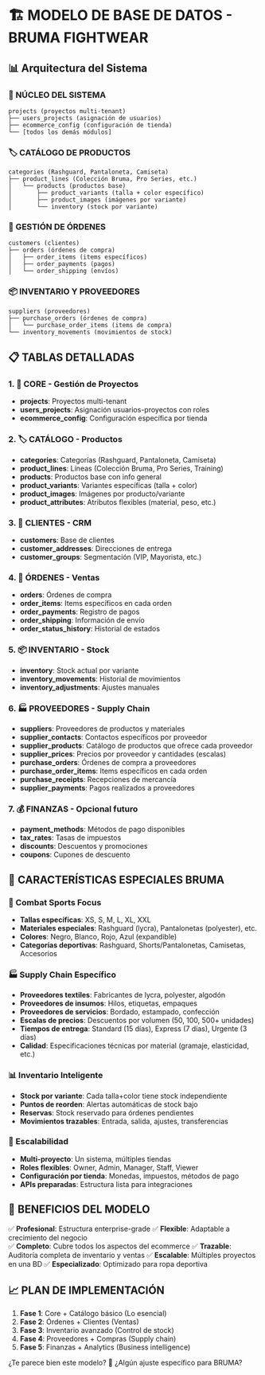 # 🏗️ MODELO DE BASE DE DATOS - BRUMA FIGHTWEAR

## 📊 Arquitectura del Sistema

### 🎯 NÚCLEO DEL SISTEMA
```
projects (proyectos multi-tenant)
├── users_projects (asignación de usuarios)
├── ecommerce_config (configuración de tienda)
└── [todos los demás módulos]
```

### 🏷️ CATÁLOGO DE PRODUCTOS
```
categories (Rashguard, Pantaloneta, Camiseta)
├── product_lines (Colección Bruma, Pro Series, etc.)
│   └── products (productos base)
│       ├── product_variants (talla + color específico)
│       ├── product_images (imágenes por variante)
│       └── inventory (stock por variante)
```

### 🛒 GESTIÓN DE ÓRDENES  
```
customers (clientes)
├── orders (órdenes de compra)
│   ├── order_items (items específicos)
│   ├── order_payments (pagos)
│   └── order_shipping (envíos)
```

### 📦 INVENTARIO Y PROVEEDORES
```
suppliers (proveedores)
├── purchase_orders (órdenes de compra)
│   └── purchase_order_items (items de compra)
└── inventory_movements (movimientos de stock)
```

## 📋 TABLAS DETALLADAS

### 1. 🏢 CORE - Gestión de Proyectos
- **projects**: Proyectos multi-tenant
- **users_projects**: Asignación usuarios-proyectos con roles
- **ecommerce_config**: Configuración específica por tienda

### 2. 🏷️ CATÁLOGO - Productos
- **categories**: Categorías (Rashguard, Pantaloneta, Camiseta)
- **product_lines**: Líneas (Colección Bruma, Pro Series, Training)
- **products**: Productos base con info general
- **product_variants**: Variantes específicas (talla + color)
- **product_images**: Imágenes por producto/variante
- **product_attributes**: Atributos flexibles (material, peso, etc.)

### 3. 👥 CLIENTES - CRM
- **customers**: Base de clientes
- **customer_addresses**: Direcciones de entrega
- **customer_groups**: Segmentación (VIP, Mayorista, etc.)

### 4. 🛒 ÓRDENES - Ventas
- **orders**: Órdenes de compra
- **order_items**: Items específicos en cada orden
- **order_payments**: Registro de pagos
- **order_shipping**: Información de envío
- **order_status_history**: Historial de estados

### 5. 📦 INVENTARIO - Stock
- **inventory**: Stock actual por variante
- **inventory_movements**: Historial de movimientos
- **inventory_adjustments**: Ajustes manuales

### 6. 🏭 PROVEEDORES - Supply Chain
- **suppliers**: Proveedores de productos y materiales
- **supplier_contacts**: Contactos específicos por proveedor
- **supplier_products**: Catálogo de productos que ofrece cada proveedor
- **supplier_prices**: Precios por proveedor y cantidades (escalas)
- **purchase_orders**: Órdenes de compra a proveedores
- **purchase_order_items**: Items específicos en cada orden
- **purchase_receipts**: Recepciones de mercancía
- **supplier_payments**: Pagos realizados a proveedores

### 7. 💰 FINANZAS - Opcional futuro
- **payment_methods**: Métodos de pago disponibles
- **tax_rates**: Tasas de impuestos
- **discounts**: Descuentos y promociones
- **coupons**: Cupones de descuento

## 🎨 CARACTERÍSTICAS ESPECIALES BRUMA

### 🥊 Combat Sports Focus
- **Tallas específicas**: XS, S, M, L, XL, XXL
- **Materiales especiales**: Rashguard (lycra), Pantalonetas (polyester), etc.
- **Colores**: Negro, Blanco, Rojo, Azul (expandible)
- **Categorías deportivas**: Rashguard, Shorts/Pantalonetas, Camisetas, Accesorios

### 🏭 Supply Chain Específico
- **Proveedores textiles**: Fabricantes de lycra, polyester, algodón
- **Proveedores de insumos**: Hilos, etiquetas, empaques
- **Proveedores de servicios**: Bordado, estampado, confección
- **Escalas de precios**: Descuentos por volumen (50, 100, 500+ unidades)
- **Tiempos de entrega**: Standard (15 días), Express (7 días), Urgente (3 días)
- **Calidad**: Especificaciones técnicas por material (gramaje, elasticidad, etc.)

### 📊 Inventario Inteligente
- **Stock por variante**: Cada talla+color tiene stock independiente
- **Puntos de reorden**: Alertas automáticas de stock bajo
- **Reservas**: Stock reservado para órdenes pendientes
- **Movimientos trazables**: Entrada, salida, ajustes, transferencias

### 🚀 Escalabilidad
- **Multi-proyecto**: Un sistema, múltiples tiendas
- **Roles flexibles**: Owner, Admin, Manager, Staff, Viewer
- **Configuración por tienda**: Monedas, impuestos, métodos de pago
- **APIs preparadas**: Estructura lista para integraciones

## 🎯 BENEFICIOS DEL MODELO

✅ **Profesional**: Estructura enterprise-grade
✅ **Flexible**: Adaptable a crecimiento del negocio  
✅ **Completo**: Cubre todos los aspectos del ecommerce
✅ **Trazable**: Auditoría completa de inventario y ventas
✅ **Escalable**: Múltiples proyectos en una BD
✅ **Especializado**: Optimizado para ropa deportiva

## 📈 PLAN DE IMPLEMENTACIÓN

1. **Fase 1**: Core + Catálogo básico (Lo esencial)
2. **Fase 2**: Órdenes + Clientes (Ventas)  
3. **Fase 3**: Inventario avanzado (Control de stock)
4. **Fase 4**: Proveedores + Compras (Supply chain)
5. **Fase 5**: Finanzas + Analytics (Business intelligence)

¿Te parece bien este modelo? 🤔 ¿Algún ajuste específico para BRUMA?
